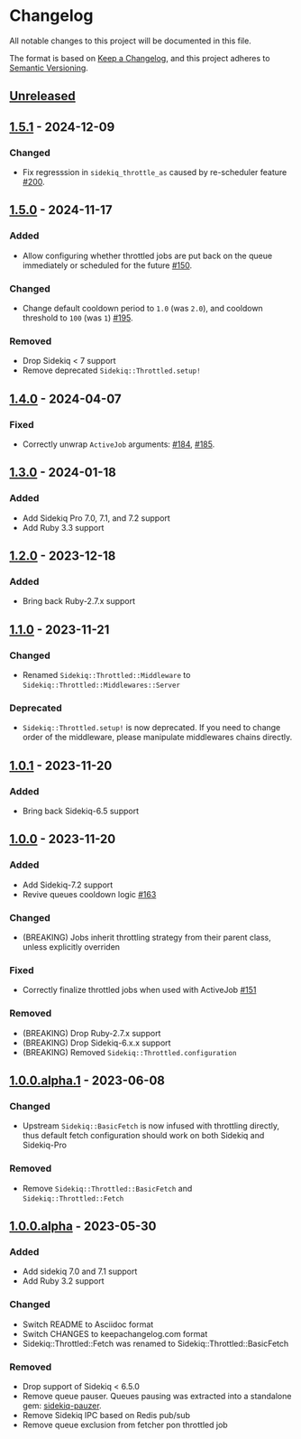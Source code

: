 # Changelog

All notable changes to this project will be documented in this file.

The format is based on [Keep a Changelog](https://keepachangelog.com/en/1.1.0/),
and this project adheres to [Semantic Versioning](https://semver.org/spec/v2.0.0.html).


## [Unreleased]


## [1.5.1] - 2024-12-09

### Changed

- Fix regresssion in `sidekiq_throttle_as` caused by re-scheduler feature
  [#200](https://github.com/ixti/sidekiq-throttled/pull/200).


## [1.5.0] - 2024-11-17

### Added

- Allow configuring whether throttled jobs are put back on the queue immediately
  or scheduled for the future
  [#150](https://github.com/ixti/sidekiq-throttled/pull/150).

### Changed

- Change default cooldown period to `1.0` (was `2.0`),
  and cooldown threshold to `100` (was `1`)
  [#195](https://github.com/ixti/sidekiq-throttled/pull/195).

### Removed

- Drop Sidekiq < 7 support
- Remove deprecated `Sidekiq::Throttled.setup!`


## [1.4.0] - 2024-04-07

### Fixed

- Correctly unwrap `ActiveJob` arguments:
  [#184](https://github.com/ixti/sidekiq-throttled/pull/184),
  [#185](https://github.com/ixti/sidekiq-throttled/pull/185).


## [1.3.0] - 2024-01-18

### Added

- Add Sidekiq Pro 7.0, 7.1, and 7.2 support
- Add Ruby 3.3 support


## [1.2.0] - 2023-12-18

### Added

- Bring back Ruby-2.7.x support


## [1.1.0] - 2023-11-21

### Changed

- Renamed `Sidekiq::Throttled::Middleware` to `Sidekiq::Throttled::Middlewares::Server`

### Deprecated

- `Sidekiq::Throttled.setup!` is now deprecated. If you need to change order of
  the middleware, please manipulate middlewares chains directly.


## [1.0.1] - 2023-11-20

### Added

- Bring back Sidekiq-6.5 support


## [1.0.0] - 2023-11-20

### Added

- Add Sidekiq-7.2 support
- Revive queues cooldown logic
  [#163](https://github.com/ixti/sidekiq-throttled/pull/163)

### Changed

- (BREAKING) Jobs inherit throttling strategy from their parent class, unless
  explicitly overriden

### Fixed

- Correctly finalize throttled jobs when used with ActiveJob
  [#151](https://github.com/ixti/sidekiq-throttled/pull/151)

### Removed

- (BREAKING) Drop Ruby-2.7.x support
- (BREAKING) Drop Sidekiq-6.x.x support
- (BREAKING) Removed `Sidekiq::Throttled.configuration`


## [1.0.0.alpha.1] - 2023-06-08

### Changed

- Upstream `Sidekiq::BasicFetch` is now infused with throttling directly,
  thus default fetch configuration should work on both Sidekiq and Sidekiq-Pro


### Removed

- Remove `Sidekiq::Throttled::BasicFetch` and `Sidekiq::Throttled::Fetch`


## [1.0.0.alpha] - 2023-05-30

### Added

- Add sidekiq 7.0 and 7.1 support
- Add Ruby 3.2 support


### Changed

- Switch README to Asciidoc format
- Switch CHANGES to keepachangelog.com format
- Sidekiq::Throttled::Fetch was renamed to Sidekiq::Throttled::BasicFetch


### Removed

- Drop support of Sidekiq < 6.5.0
- Remove queue pauser. Queues pausing was extracted into a standalone gem:
  [sidekiq-pauzer](https://gitlab.com/ixti/sidekiq-pauzer).
- Remove Sidekiq IPC based on Redis pub/sub
- Remove queue exclusion from fetcher pon throttled job


[unreleased]: https://github.com/ixti/sidekiq-throttled/compare/v1.5.1...main
[1.5.1]: https://github.com/ixti/sidekiq-throttled/compare/v1.5.0...v1.5.1
[1.5.0]: https://github.com/ixti/sidekiq-throttled/compare/v1.4.0...v1.5.0
[1.4.0]: https://github.com/ixti/sidekiq-throttled/compare/v1.3.0...v1.4.0
[1.3.0]: https://github.com/ixti/sidekiq-throttled/compare/v1.2.0...v1.3.0
[1.2.0]: https://github.com/ixti/sidekiq-throttled/compare/v1.1.0...v1.2.0
[1.1.0]: https://github.com/ixti/sidekiq-throttled/compare/v1.0.1...v1.1.0
[1.0.1]: https://github.com/ixti/sidekiq-throttled/compare/v1.0.0...v1.0.1
[1.0.0]: https://github.com/ixti/sidekiq-throttled/compare/v1.0.0.alpha.1...v1.0.0
[1.0.0.alpha.1]: https://github.com/ixti/sidekiq-throttled/compare/v1.0.0.alpha...v1.0.0.alpha.1
[1.0.0.alpha]: https://github.com/ixti/sidekiq-throttled/compare/v0.16.1...v1.0.0.alpha
